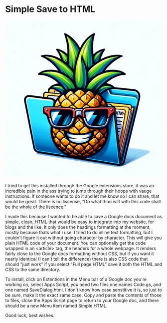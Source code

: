 # Simple Save to HTML

![](SSHTML_icon.png)

I tried to get this installed through the Google extensions store, it was an incredible pain in the ass trying to jump through their hoops with vauge instructions. If someone wants to do it and let me know so I can share, that would be great. There is no liscense, "Do what thou wilt with this code shall be the whole of the liscence."

I made this because I wanted to be able to save a Google docs document as simple, clean, HTML that would be easy to integrate into my website, for blogs and the like. It only does the headings formatting at the moment, mostly because thats what I use. I tried to do inline text formatting, but I couldn't figure it out without going character by character. This will give you plain HTML code of your document. You can optionally get the code wrapped in an \<article> tag, the headers for a whole webpage. It renders fairly close to the Google docs formatting without CSS, but if you want it nearly identical (I can't tell the difference) there is also CSS code that should "just work" if you select "Full page HTML" save it both the HTML and CSS to the same directory.

To install, click on Extentions in the Menu bar of a Google doc you're working on, select Apps Script, you need two files one names Code.gs, and one named SaveDialog.html. I don't know how case senstitive it is, so just to be sure, make it the exact same case. Copy and paste the contents of those to files, close the Apps Script page to return to your Google doc, and there should be a new Menu item named Simple HTML.

Good luck, best wishes.
